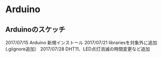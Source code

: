 # Arduino
Arduinoのスケッチ
---
2017/07/15 Arduino 新規インストール
2017/07/21 librariesを対象外に追加(.giignore追加）
2017/07/28 DHT11、LED点灯消滅の時間変更など追加